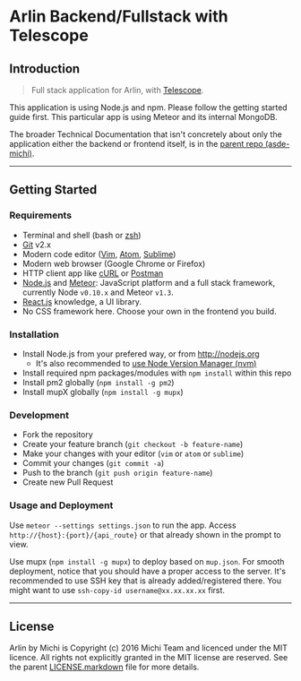 Arlin Backend/Fullstack with Telescope
======================================

Introduction
------------

> Full stack application for Arlin, with [Telescope](https://github.com/TelescopeJS/Telescope).

This application is using Node.js and npm. Please follow the getting started guide first. This particular app is using Meteor and its internal MongoDB.

The broader Technical Documentation that isn't concretely about only the application either the backend or frontend itself, is in the [parent repo (asde-michi)](https://github.com/gunadarma-academy/asde-michi#technical-documentation).

*  *  *  *  *  *  *  *  *  *  *  *  *  *  *  *  *  *  *  *

Getting Started
---------------

### Requirements

+ Terminal and shell (bash or [zsh](http://www.zsh.org))
+ [Git](http://git-scm.com) v2.x
+ Modern code editor ([Vim](http://vim.org), [Atom](https://atom.io), [Sublime](https://sublimetext.com))
+ Modern web browser (Google Chrome or Firefox)
+ HTTP client app like [cURL](https://curl.haxx.se) or [Postman](https://getpostman.com)
+ [Node.js](http://nodejs.org) and [Meteor](http://meteor.com): JavaScript platform and a full stack framework, currently Node `v0.10.x` and Meteor `v1.3`.
+ [React.js](https://facebook.github.io/react) knowledge, a UI library.
+ No CSS framework here. Choose your own in the frontend you build.

### Installation

+ Install Node.js from your prefered way, or from <http://nodejs.org>
  + It's also recommended to [use Node Version Manager (nvm)](https://github.com/creationix/nvm)
+ Install required npm packages/modules with `npm install` within this repo
+ Install pm2 globally (`npm install -g pm2`)
+ Install mupX globally (`npm install -g mupx`)

### Development

+ Fork the repository
+ Create your feature branch (`git checkout -b feature-name`)
+ Make your changes with your editor (`vim` or `atom` or `sublime`)
+ Commit your changes (`git commit -a`)
+ Push to the branch (`git push origin feature-name`)
+ Create new Pull Request

### Usage and Deployment

Use `meteor --settings settings.json` to run the app. Access `http://{host}:{port}/{api_route}` or that already shown in the prompt to view.

Use mupx (`npm install -g mupx`) to deploy based on `mup.json`. For smooth deployment, notice that you should have a proper access to the server. It's recommended to use SSH key that is already added/registered there. You might want to use `ssh-copy-id username@xx.xx.xx.xx` first.

*  *  *  *  *  *  *  *  *  *  *  *  *  *  *  *  *  *  *  *

License
-------

Arlin by Michi is Copyright (c) 2016 Michi Team and licenced under the MIT licence. All rights not explicitly granted in the MIT license are reserved. See the parent [LICENSE.markdown](https://github.com/gunadarma-academy/asde-michi/blob/master/LICENSE.markdown) file for more details.
